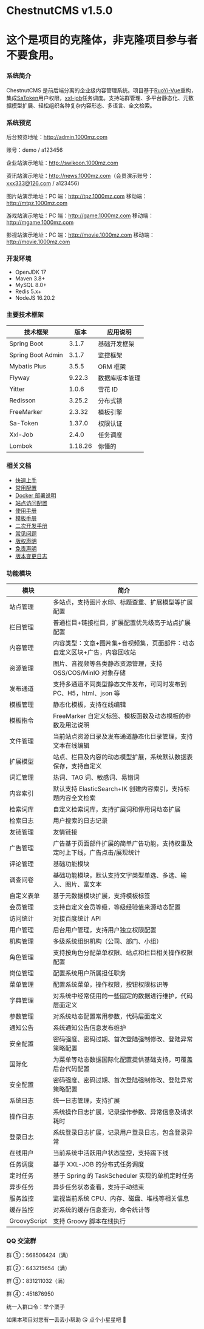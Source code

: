 # ChestnutCMS v1.5.0

# 这个是项目的克隆体，非克隆项目参与者不要食用。

### 系统简介

ChestnutCMS 是前后端分离的企业级内容管理系统。项目基于[RuoYi-Vue](https://gitee.com/y_project/RuoYi-Vue)重构，集成[SaToken](https://gitee.com/dromara/sa-token)用户权限，[xxl-job](https://gitee.com/xuxueli0323/xxl-job)任务调度。支持站群管理、多平台静态化、元数据模型扩展、轻松组织各种复杂内容形态、多语言、全文检索。

### 系统预览

后台预览地址：<http://admin.1000mz.com>

账号：demo / a123456

企业站演示地址：<http://swikoon.1000mz.com>

资讯站演示地址：<http://news.1000mz.com>（会员演示账号：xxx333@126.com / a123456）

图片站演示地址：PC 端：<http://tpz.1000mz.com> 移动端：<http://mtpz.1000mz.com>

游戏站演示地址：PC 端：<http://game.1000mz.com> 移动端：<http://mgame.1000mz.com>

影视站演示地址：PC 端：<http://movie.1000mz.com> 移动端：<http://movie.1000mz.com>

### 开发环境

- OpenJDK 17
- Maven 3.8+
- MySQL 8.0+
- Redis 5.x+
- NodeJS 16.20.2

### 主要技术框架

| 技术框架          | 版本    | 应用说明       |
| ----------------- | ------- | -------------- |
| Spring Boot       | 3.1.7   | 基础开发框架   |
| Spring Boot Admin | 3.1.7   | 监控框架       |
| Mybatis Plus      | 3.5.5   | ORM 框架       |
| Flyway            | 9.22.3  | 数据库版本管理 |
| Yitter            | 1.0.6   | 雪花 ID        |
| Redisson          | 3.25.2  | 分布式锁       |
| FreeMarker        | 2.3.32  | 模板引擎       |
| Sa-Token          | 1.37.0  | 权限认证       |
| Xxl-Job           | 2.4.0   | 任务调度       |
| Lombok            | 1.18.26 | 你懂的         |

### 相关文档

- [快速上手](https://www.1000mz.com/docs/prepare/local)
- [常用配置](https://www.1000mz.com/docs/prepare/config)
- [Docker 部署说明](https://www.1000mz.com/docs/deploy/docker)
- [站点访问配置](https://www.1000mz.com/docs/prepare/config)
- [使用手册](https://www.1000mz.com/docs/guide)
- [模板手册](https://www.1000mz.com/docs/template)
- [二次开发手册](https://www.1000mz.com/docs/dev/cron)
- [常见问题](https://www.1000mz.com/docs/faq)
- [版权声明](https://www.1000mz.com/docs/copyright)
- [免责声明](https://www.1000mz.com/docs/disclaimer)
- [版本变更日志](https://www.1000mz.com/docs/release)

### 功能模块

| 模块         | 简介                                                                        |
| ------------ | --------------------------------------------------------------------------- |
| 站点管理     | 多站点，支持图片水印、标题查重、扩展模型等扩展配置                          |
| 栏目管理     | 普通栏目+链接栏目，扩展配置优先级高于站点扩展配置                           |
| 内容管理     | 内容类型：文章+图片集+音视频集，页面部件：动态自定义区块+广告，内容回收站   |
| 资源管理     | 图片、音视频等各类静态资源管理，支持 OSS/COS/MinIO 对象存储                 |
| 发布通道     | 支持多通道不同类型静态文件发布，可同时发布到 PC、H5，html、json 等          |
| 模板管理     | 静态化模板，支持在线编辑                                                    |
| 模板指令     | FreeMarker 自定义标签、模板函数及动态模板的参数及用法说明                   |
| 文件管理     | 当前站点资源目录及发布通道静态化目录管理，支持文本在线编辑                  |
| 扩展模型     | 站点、栏目及内容的动态模型扩展，系统默认数据表保存，支持自定义              |
| 词汇管理     | 热词、TAG 词、敏感词、易错词                                                |
| 内容索引     | 默认支持 ElasticSearch+IK 创建内容索引，支持标题内容全文检索                |
| 检索词库     | 自定义检索词库，支持扩展词和停用词动态扩展                                  |
| 检索日志     | 用户搜索的日志记录                                                          |
| 友链管理     | 友情链接                                                                    |
| 广告管理     | 广告基于页面部件扩展的简单广告功能，支持权重及定时上下线，广告点击/展现统计 |
| 评论管理     | 基础功能模块                                                                |
| 调查问卷     | 基础功能模块，默认支持文字类型单选、多选、输入、图片、富文本                |
| 自定义表单   | 基于元数据模块扩展，支持模板标签                                            |
| 会员管理     | 支持自定义会员等级，等级经验值来源动态配置                                  |
| 访问统计     | 对接百度统计 API                                                            |
| 用户管理     | 后台用户管理，支持用户独立权限配置                                          |
| 机构管理     | 多级系统组织机构（公司、部门、小组）                                        |
| 角色管理     | 支持按角色分配菜单权限、站点和栏目相关操作权限配置                          |
| 岗位管理     | 配置系统用户所属担任职务                                                    |
| 菜单管理     | 配置系统菜单，操作权限，按钮权限标识等                                      |
| 字典管理     | 对系统中经常使用的一些固定的数据进行维护，代码层面定义                      |
| 参数管理     | 对系统动态配置常用参数，代码层面定义                                        |
| 通知公告     | 系统通知公告信息发布维护                                                    |
| 安全配置     | 密码强度、密码过期、首次登陆强制修改、登陆异常策略配置                      |
| 国际化       | 为菜单等动态数据国际化配置提供基础支持，可覆盖后台代码配置                  |
| 安全配置     | 密码强度、密码过期、首次登陆强制修改、登陆异常策略配置                      |
| 系统日志     | 统一日志管理，支持扩展                                                      |
| 操作日志     | 系统操作日志扩展，记录操作参数、异常信息及请求耗时                          |
| 登录日志     | 系统登录日志扩展，记录用户登录日志，包含登录异常                            |
| 在线用户     | 当前系统中活跃用户状态监控，支持踢下线                                      |
| 任务调度     | 基于 XXL-JOB 的分布式任务调度                                               |
| 定时任务     | 基于 Spring 的 TaskScheduler 实现的单机定时任务                             |
| 异步任务     | 异步任务状态查看，支持手动结束                                              |
| 服务监控     | 监视当前系统 CPU、内存、磁盘、堆栈等相关信息                                |
| 缓存监控     | 对系统的缓存信息查询，命令统计等                                            |
| GroovyScript | 支持 Groovy 脚本在线执行                                                    |

### QQ 交流群

群 ①：568506424（满）

群 ②：643215654（满）

群 ③：831211032（满）

群 ④：451876950

统一入群口令：举个栗子

如果本项目对您有一丢丢小帮助 :kissing_heart: 点个小星星吧 :star2:
